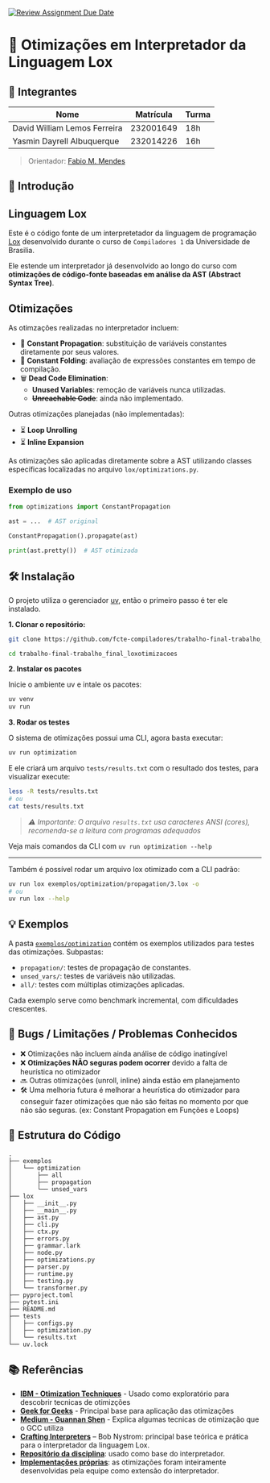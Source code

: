 [![Review Assignment Due Date](https://classroom.github.com/assets/deadline-readme-button-22041afd0340ce965d47ae6ef1cefeee28c7c493a6346c4f15d667ab976d596c.svg)](https://classroom.github.com/a/Hppw7Zh2)

# 🔧 Otimizações em Interpretador da Linguagem Lox

## 👥 Integrantes

| Nome                          | Matrícula | Turma   |
| ----------------------------- | --------- | ------- |
| David William Lemos Ferreira  | 232001649 | 18h     |
| Yasmin Dayrell Albuquerque    | 232014226 | 16h     |

> Orientador: [Fabio M. Mendes](https://github.com/fabiommendes)

## 📌 Introdução

## Linguagem Lox

Este é o código fonte de um interpretetador da linguagem de programação [Lox](https://craftinginterpreters.com/the-lox-language.html) desenvolvido durante o curso de `Compiladores 1` da Universidade de Brasilia.

Ele estende um interpretador já desenvolvido ao longo do curso com **otimizações de código-fonte baseadas em análise da AST (Abstract Syntax Tree)**.

## Otimizações

As otimzações realizadas no interpretador incluem:

- 🔁 **Constant Propagation**: substituição de variáveis constantes diretamente por seus valores.
- 🔢 **Constant Folding**: avaliação de expressões constantes em tempo de compilação.
- 🗑️ **Dead Code Elimination**:
  - **Unused Variables**: remoção de variáveis nunca utilizadas.
  - ~~**Unreachable Code**~~: ainda não implementado.

Outras otimizações planejadas (não implementadas):

- ⏳ **Loop Unrolling**
- ⏳ **Inline Expansion**

As otimizações são aplicadas diretamente sobre a AST utilizando classes específicas localizadas no arquivo `lox/optimizations.py`.

### Exemplo de uso

```python
from optimizations import ConstantPropagation

ast = ...  # AST original

ConstantPropagation().propagate(ast)

print(ast.pretty())  # AST otimizada
```


## 🛠️ Instalação

O projeto utiliza o gerenciador [uv](https://docs.astral.sh/uv), então o primeiro passo é ter ele instalado.

**1. Clonar o repositório:**
```bash
git clone https://github.com/fcte-compiladores/trabalho-final-trabalho_final_loxotimizacoes.git

cd trabalho-final-trabalho_final_loxotimizacoes
```


**2. Instalar os pacotes**

Inicie o ambiente uv e intale os pacotes:

``` bash
uv venv
uv run
```

**3. Rodar os testes**

O sistema de otimizações possui uma CLI, agora basta executar:

```bash
uv run optimization
```

E ele criará um arquivo `tests/results.txt` com o resultado dos testes, para visualizar execute:

```bash
less -R tests/results.txt
# ou
cat tests/results.txt
```


> *⚠️ Importante: O arquivo `results.txt` usa caracteres ANSI (cores), recomenda-se a leitura com programas adequados*


Veja mais comandos da CLI com `uv run optimization --help`

---

Também é possível rodar um arquivo lox otimizado com a CLI padrão:

```bash
uv run lox exemplos/optimization/propagation/3.lox -o
# ou
uv run lox --help
```

## 💡 Exemplos

A pasta [`exemplos/optimization`](./exemplos/optimization) contém os exemplos utilizados para testes das otimizações. Subpastas:

- `propagation/`: testes de propagação de constantes.
- `unsed_vars/`: testes de variáveis não utilizadas.
- `all/`: testes com múltiplas otimizações aplicadas.

Cada exemplo serve como benchmark incremental, com dificuldades crescentes.

## 🐞 Bugs / Limitações / Problemas Conhecidos

- ❌ Otimizações não incluem ainda análise de código inatingível
- ❌ **Otimizações NÃO seguras podem ocorrer** devido a falta de heurística no otimizador
- 🔜 Outras otimizações (unroll, inline) ainda estão em planejamento
- 🛠️ Uma melhoria futura é melhorar a heurística do otimizador para conseguir fazer otimizações que não são feitas no momento por que não são seguras. (ex: Constant Propagation em Funções e Loops)

## 📁 Estrutura do Código

```
.
├── exemplos
│   └── optimization
│       ├── all
│       ├── propagation
│       └── unsed_vars
├── lox
│   ├── __init__.py
│   ├── __main__.py
│   ├── ast.py
│   ├── cli.py
│   ├── ctx.py
│   ├── errors.py
│   ├── grammar.lark
│   ├── node.py
│   ├── optimizations.py
│   ├── parser.py
│   ├── runtime.py
│   ├── testing.py
│   └── transformer.py
├── pyproject.toml
├── pytest.ini
├── README.md
├── tests
│   ├── configs.py
│   ├── optimization.py
│   └── results.txt
└── uv.lock
```


## 📚 Referências
- [**IBM - Otimization Techniques**](https://www.ibm.com/docs/en/aix/7.2.0?topic=tuning-compiler-optimization-techniques) - Usado como exploratório para descobrir tecnicas de otimizções
- [**Geek for Geeks**](https://www.geeksforgeeks.org/compiler-design/code-optimization-in-compiler-design/) - Principal base para aplicação das otimizações
- [**Medium - Guannan Shen**](https://medium.com/@guannan.shen.ai/compiler-optimizations-46db19221947) - Explica algumas tecnicas de otimização que o GCC utiliza
- [**Crafting Interpreters**](https://craftinginterpreters.com/) – Bob Nystrom: principal base teórica e prática para o interpretador da linguagem Lox.
- [**Repositório da disciplina**](https://github.com/fabiommendes/lox-base): usado como base do interpretador.
- **[Implementações próprias](https://github.com/sluucke/lox-compiler)**: as otimizações foram inteiramente desenvolvidas pela equipe como extensão do interpretador.
